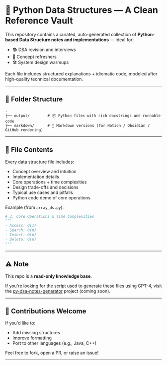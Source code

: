 # 🧱 Python Data Structures — A Clean Reference Vault

This repository contains a curated, auto-generated collection of **Python-based Data Structure notes and implementations** — ideal for:

- 📚 DSA revision and interviews
- 🧠 Concept refreshers
- 🛠️ System design warmups

Each file includes structured explanations + idiomatic code, modeled after high-quality technical documentation.

---

## 📁 Folder Structure

```
.
├── output/        # 📦 Python files with rich docstrings and runnable code
├── markdown/      # 📝 Markdown versions (for Notion / Obsidian / GitHub rendering)
```

---

## 🧾 File Contents

Every data structure file includes:

- Concept overview and intuition
- Implementation details
- Core operations + time complexities
- Design trade-offs and decisions
- Typical use cases and pitfalls
- Python code demo of core operations

Example (from `array_ds.py`):

```python
# 3. Core Operations & Time Complexities
"""
- Access: O(1)
- Search: O(n)
- Insert: O(n)
- Delete: O(n)
"""
```

---

## ⚠️ Note

This repo is a **read-only knowledge base**.

If you're looking for the script used to generate these files using GPT-4, visit the [py-dsa-notes-generator](https://github.com/Vardhu2706/py-dsa-notes-generator) project (coming soon).

---

## 🙌 Contributions Welcome

If you'd like to:
- Add missing structures
- Improve formatting
- Port to other languages (e.g., Java, C++)

Feel free to fork, open a PR, or raise an issue!

---
